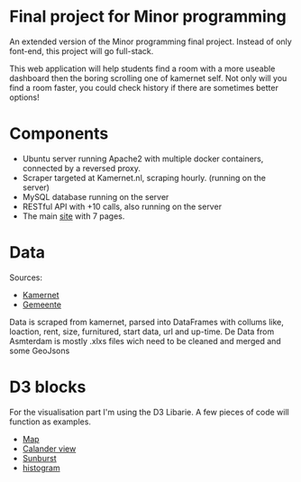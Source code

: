 # Final project for Minor programming
An extended version of the Minor programming final project. Instead of only font-end, this project will go full-stack.

This web application will help students find a room with a more useable dashboard then the boring scrolling one of kamernet self. Not only will you find a room faster, you could check history if there are sometimes better options! 

# Components
* Ubuntu server running Apache2 with multiple docker containers, connected by a reversed proxy.
* Scraper targeted at Kamernet.nl, scraping hourly. (running on the server)
* MySQL database running on the server
* RESTful API with +10 calls, also running on the server
* The main [site](http://app.foknet.nl/) with 7 pages.

# Data

Sources:
* [Kamernet](https://kamernet.nl/)
* [Gemeente](http://data.amsterdam/)

Data is scraped from kamernet, parsed into DataFrames with collums like, loaction, rent, size, furnitured, start data, url and up-time.
De Data from Asmterdam is mostly .xlxs files wich need to be cleaned and merged and some GeoJsons

# D3 blocks

For the visualisation part I'm using the D3 Libarie. A few pieces of code will function as examples.
* [Map](http://bl.ocks.org/JulesBlm/918e2987805c7189f568d95a4e8855b4)
* [Calander view](https://bl.ocks.org/alansmithy/6fd2625d3ba2b6c9ad48)
* [Sunburst](https://bl.ocks.org/denjn5/e1cdbbe586ac31747b4a304f8f86efa5)
* [histogram](https://bl.ocks.org/d3noob/96b74d0bd6d11427dd797892551a103c)




